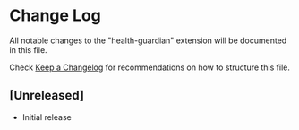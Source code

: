 # Change Log

All notable changes to the "health-guardian" extension will be documented in this file.

Check [Keep a Changelog](http://keepachangelog.com/) for recommendations on how to structure this file.

## [Unreleased]

- Initial release